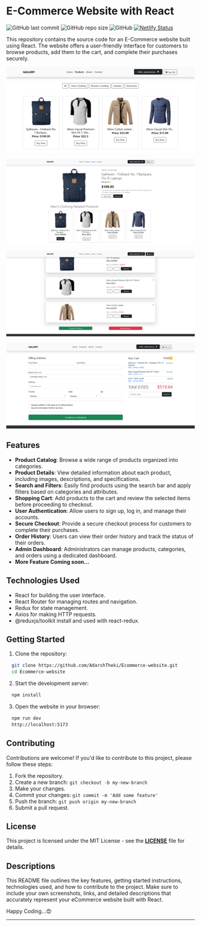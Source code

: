 # E-Commerce Website with React

![GitHub last commit](https://img.shields.io/github/last-commit/AdarshTheki/Ecommerce-website)
![GitHub repo size](https://img.shields.io/github/repo-size/AdarshTheki/Ecommerce-website)
![GitHub](https://img.shields.io/github/license/AdarshTheki/Ecommerce-website)
[![Netlify Status](https://api.netlify.com/api/v1/badges/d24b8d52-aca8-41e2-9812-640e8a429f2a/deploy-status)](https://app.netlify.com/sites/adarshtheki-ecommerce-website/deploys)

This repository contains the source code for an E-Commerce website built using React. The website offers a user-friendly interface for customers to browse products, add them to the cart, and complete their purchases securely.

![Screenshot1](./src/assets/Screenshot1.png)

![Screenshot2](./src/assets/Screenshot2.png)

![Screenshot3](./src/assets/Screenshot3.png)

![Screenshot4](./src/assets/Screenshot4.png)

## Features

- **Product Catalog**: Browse a wide range of products organized into categories.
- **Product Details**: View detailed information about each product, including images, descriptions, and specifications.
- **Search and Filters**: Easily find products using the search bar and apply filters based on categories and attributes.
- **Shopping Cart**: Add products to the cart and review the selected items before proceeding to checkout.
- **User Authentication**: Allow users to sign up, log in, and manage their accounts.
- **Secure Checkout**: Provide a secure checkout process for customers to complete their purchases.
- **Order History**: Users can view their order history and track the status of their orders.
- **Admin Dashboard**: Administrators can manage products, categories, and orders using a dedicated dashboard.
- **More Feature Coming soon...**

## Technologies Used

- React for building the user interface.
- React Router for managing routes and navigation.
- Redux for state management.
- Axios for making HTTP requests.
- @reduxjs/toolkit install and used with react-redux.

## Getting Started

1. Clone the repository:

```sh
  git clone https://github.com/AdarshTheki/Ecommerce-website.git
  cd Ecommerce-website
```

2. Start the development server:

```sh
  npm install
```

3. Open the website in your browser:

```sh
  npm run dev
  http://localhost:5173
```

## Contributing

Contributions are welcome! If you'd like to contribute to this project, please follow these steps:

1. Fork the repository.
2. Create a new branch: `git checkout -b my-new-branch`
3. Make your changes.
4. Commit your changes: `git commit -m 'Add some feature'`
5. Push the branch: `git push origin my-new-branch`
6. Submit a pull request.

## License

This project is licensed under the MIT License - see the **[LICENSE](./LICENSE)** file for details.

## Descriptions
This README file outlines the key features, getting started instructions, technologies used, and how to contribute to the project. Make sure to include your own screenshots, links, and detailed descriptions that accurately represent your eCommerce website built with React.

Happy Coding...😍

---
